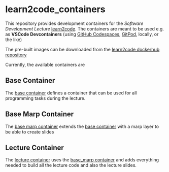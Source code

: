 # learn2code_containers

This repository provides development containers for the *Software Development Lecture* [learn2code](https://github.com/BenniWi/learn2code).
The containers are meant to be used e.g. as **VSCode Devcontainers** (using [GitHub Codespaces](https://docs.github.com/en/codespaces/overview), [GitPod](https://gitpod.io/), locally, or the like)

The pre-built images can be downloaded from the [learn2code dockerhub repository](https://hub.docker.com/repository/docker/benniwi/learn2code/general)

Currently, the available containers are

## Base Container

The [base container](https://github.com/BenniWi/learn2code_containers/tree/main/dockerfiles/learn2code_base) defines a container that can be used for all programming tasks during the lecture.

## Base Marp Container

The [base marp container](https://github.com/BenniWi/learn2code_containers/tree/main/dockerfiles/learn2code_base_marp) extends the [base container](https://github.com/BenniWi/learn2code_containers/tree/main/dockerfiles/learn2code_base) with a marp layer to be able to create slides

## Lecture Container

The [lecture container](https://github.com/BenniWi/learn2code_containers/tree/main/dockerfiles/learn2code_lecture) uses the [base_marp container](https://github.com/BenniWi/learn2code_containers/tree/main/dockerfiles/learn2code_base_marp) and adds everything needed to build all the lecture code and also the lecture slides.
